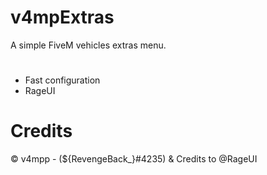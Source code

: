 # v4mpExtras
A simple FiveM vehicles extras menu.

#
- Fast configuration
- RageUI

# Credits
© v4mpp - (${RevengeBack_}#4235)
& Credits to @RageUI

